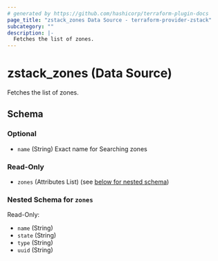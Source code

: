 ```yaml
---
# generated by https://github.com/hashicorp/terraform-plugin-docs
page_title: "zstack_zones Data Source - terraform-provider-zstack"
subcategory: ""
description: |-
  Fetches the list of zones.
---
```


# zstack_zones (Data Source)

Fetches the list of zones.



<!-- schema generated by tfplugindocs -->
## Schema

### Optional

- `name` (String) Exact name for Searching  zones

### Read-Only

- `zones` (Attributes List) (see [below for nested schema](#nestedatt--zones))

<a id="nestedatt--zones"></a>
### Nested Schema for `zones`

Read-Only:

- `name` (String)
- `state` (String)
- `type` (String)
- `uuid` (String)
